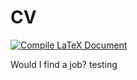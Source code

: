 # CV

[![Compile LaTeX Document](https://github.com/sohnryang/cv/actions/workflows/compile-latex.yml/badge.svg)](https://github.com/sohnryang/cv/actions/workflows/compile-latex.yml)

Would I find a job?
testing